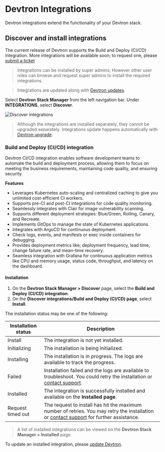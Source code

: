 # Devtron Integrations
 
Devtron integrations extend the functionality of your Devtron stack.

## Discover and install integrations
 
The current release of Devtron supports the Build and Deploy (CI/CD) integration. More integrations will be available soon; to request one, please [submit a ticket](https://github.com/devtron-labs/devtron/issues/new/choose)

> Integrations can be installed by super admins; However other user roles can browse and request super admins to install the required integrations.

> Integrations are updated along with [Devtron updates](setup/../../setup/upgrade-devtron.md).

Select **Devtron Stack Manager** from the left navigation bar.
Under **INTEGRATIONS**, select **Discover**.
 
![Discover integrations](https://devtron-public-asset.s3.us-east-2.amazonaws.com/integrations/discover-integrations.jpg)
 
> Although the integrations are installed separately, they cannot be upgraded separately. Integrations update happens automatically with [Devtron upgrade](#upgrade-devtron).
 
### Build and Deploy (CI/CD) integration
 
Devtron CI/CD integration enables software development teams to automate the build and deployment process, allowing them to focus on meeting the business requirements, maintaining code quality, and ensuring security.
 
**Features**
 
* Leverages Kubernetes auto-scaling and centralized caching to give you unlimited cost-efficient CI workers.
* Supports pre-CI and post-CI integrations for code quality monitoring.
* Seamlessly integrates with Clair for image vulnerability scanning.
* Supports different deployment strategies: Blue/Green, Rolling, Canary, and Recreate.
* Implements GitOps to manage the state of Kubernetes applications.
* Integrates with ArgoCD for continuous deployment.
* Check logs, events, and manifests or exec inside containers for debugging.
* Provides deployment metrics like; deployment frequency, lead time, change failure rate, and mean-time recovery.
* Seamless integration with Grafana for continuous application metrics like CPU and memory usage, status code, throughput, and latency on the dashboard.

#### Installation

1. On the **Devtron Stack Manager > Discover** page, select the **Build and Deploy (CI/CD) integration**.
2. On the **Discover integrations/Build and Deploy (CI/CD) page**, select **Install**.
 
The installation status may be one of the following:
 
| Installation status | Description |
| --- | --- |
| Install | The integration is not yet installed. |
| Initializing | The installation is being initialized. |
| Installing | The installation is in progress. The logs are available to track the progress. |
| Failed | Installation failed and the logs are available to troubleshoot. You could retry the installation or [contact support](https://discord.devtron.ai/). |
| Installed | The integration is successfully installed and available on the **Installed page**. |
| Request timed out | The request to install has hit the maximum number of retries. You may retry the installation or [contact support](https://discord.devtron.ai/) for further assistance. |
 
> A list of installed integrations can be viewed on the **Devtron Stack Manager > Installed** page.
 
To update an installed integration, please [update Devtron](../setup/upgrade/upgrade-devtron-ui.md).
